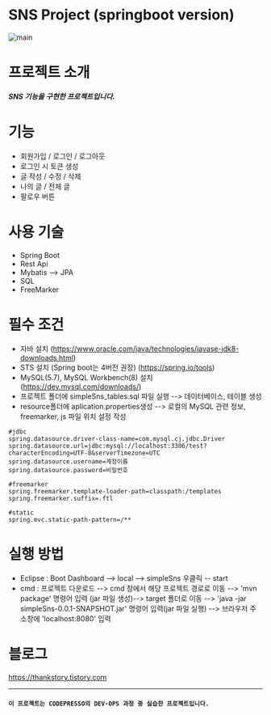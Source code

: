 # SNS Project (springboot version)
![main](https://user-images.githubusercontent.com/46583498/75926388-d25ec200-5ead-11ea-9f61-dbf89728f47a.png)

# 프로젝트 소개
  ***SNS 기능을 구현한 프로젝트입니다.***
  
# 기능
  - 회원가입 / 로그인 / 로그아웃
  - 로그인 시 토큰 생성
  - 글 작성 / 수정 / 삭제
  - 나의 글 / 전체 글 
  - 팔로우 버튼

# 사용 기술
  - Spring Boot
  - Rest Api
  - Mybatis --> JPA
  - SQL
  - FreeMarker
  
# 필수 조건 
 - 자바 설치 (https://www.oracle.com/java/technologies/javase-jdk8-downloads.html)
 - STS 설치 (Spring boot는 4버전 권장) (https://spring.io/tools)
 - MySQL(5.7), MySQL Workbench(8) 설치 (https://dev.mysql.com/downloads/)
 - 프로젝트 폴더에 simpleSns_tables.sql 파일 실행 --> 데이터베이스, 테이블 생성
 - resource폴더에 aplication.properties생성 --> 로컬의 MySQL 관련 정보, freemarker, js 파일 위치 설정 작성
 ```
 #jdbc 
spring.datasource.driver-class-name=com.mysql.cj.jdbc.Driver
spring.datasource.url=jdbc:mysql://localhost:3306/test?characterEncoding=UTF-8&serverTimezone=UTC
spring.datasource.username=계정이름
spring.datasource.password=비밀번호

#freemarker
spring.freemarker.template-loader-path=classpath:/templates
spring.freemarker.suffix=.ftl

#static
spring.mvc.static-path-pattern=/**
 ```
 
# 실행 방법
 - Eclipse : Boot Dashboard --> local --> simpleSns 우클릭 -- start
 - cmd : 프로젝트 다운로드 --> cmd 창에서 해당 프로젝트 경로로 이동 --> 'mvn package' 명령어 입력 (jar 파일 생성)--> target 폴더로 이동 -->     'java -jar simpleSns-0.0.1-SNAPSHOT.jar' 명령어 입력(jar 파일 실행) --> 브라우저 주소창에 'localhost:8080' 입력

# 블로그
 https://thankstory.tistory.com
 
---

#### ````이 프로젝트는 CODEPRESSO의 DEV-OPS 과정 중 실습한 프로젝트입니다.````
